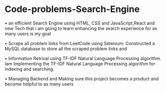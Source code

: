 # Code-problems-Search-Engine

•	an efficient Search Engine using HTML, CSS and JavaScript,React and new Tech that i am going to learn enhancing the search experience for as many users is my goal 

•	Scrape all problem links from LeetCode using Selenium. Constructed a MySQL database to store all the scraped problem links and 

•	Information Retrival using TF-IDF Natural Language Processing algorithm. Iam Implementing the TF-IDF Natural Language Processing algorithm for indexing and searching.

•	Managing Backend and Making sure this project becomes a product and become helpful to as many users
